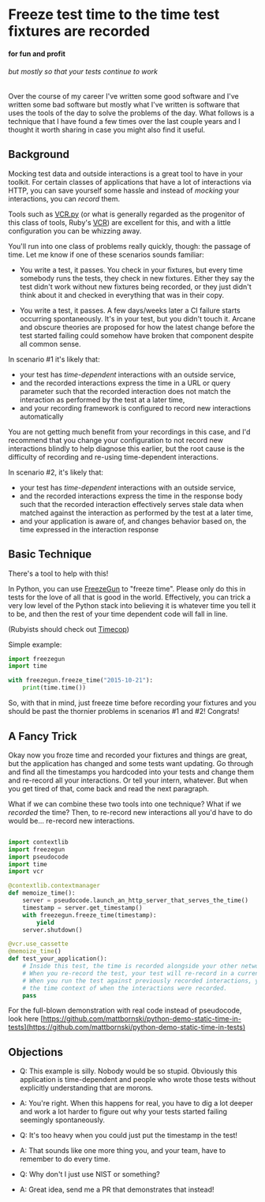 # Freeze test time to the time test fixtures are recorded

#### for fun and profit

###### but mostly so that your tests continue to work


Over the course of my career I've written some good software and I've written some bad software but mostly what I've written is software that uses the tools of the day to solve the problems of the day.  What follows is a technique that I have found a few times over the last couple years and I thought it worth sharing in case you might also find it useful. 


## Background

Mocking test data and outside interactions is a great tool to have in your toolkit.  For certain classes of applications that have a lot of interactions via HTTP, you can save yourself some hassle and instead of *mocking* your interactions, you can *record* them.

Tools such as [VCR.py](https://github.com/kevin1024/vcrpy) (or what is generally regarded as the progenitor of this class of tools, Ruby's [VCR](https://github.com/vcr/vcr)) are excellent for this, and with a little configuration you can be whizzing away.

You'll run into one class of problems really quickly, though: the passage of time.  Let me know if one of these scenarios sounds familiar:

 - You write a test, it passes.  You check in your fixtures, but every time somebody runs the tests, they check in new fixtures.  Either they say the test didn't work without new fixtures being recorded, or they just didn't think about it and checked in everything that was in their copy.

 - You write a test, it passes.  A few days/weeks later a CI failure starts occurring spontaneously.  It's in your test, but you didn't touch it.  Arcane and obscure theories are proposed for how the latest change before the test started failing could somehow have broken that component despite all common sense.

In scenario #1 it's likely that:
- your test has *time-dependent* interactions with an outside service,
- and the recorded interactions express the time in a URL or query parameter such that the recorded interaction does not match the interaction as performed by the test at a later time,
- and your recording framework is configured to record new interactions automatically

You are not getting much benefit from your recordings in this case, and I'd recommend that you change your configuration to not record new interactions blindly to help diagnose this earlier, but the root cause is the difficulty of recording and re-using time-dependent interactions.

In scenario #2, it's likely that:
- your test has *time-dependent* interactions with an outside service,
- and the recorded interactions express the time in the response body such that the recorded interaction effectively serves stale data when matched against the interaction as performed by the test at a later time,
- and your application is aware of, and changes behavior based on, the time expressed in the interaction response



## Basic Technique

There's a tool to help with this!

In Python, you can use [FreezeGun](https://github.com/spulec/freezegun) to "freeze time".  Please only do this in tests for the love of all that is good in the world.  Effectively, you can trick a very low level of the Python stack into believing it is whatever time you tell it to be, and then the rest of your time dependent code will fall in line.

(Rubyists should check out [Timecop](https://github.com/travisjeffery/timecop))

Simple example:
```python
import freezegun
import time

with freezegun.freeze_time("2015-10-21"):
    print(time.time())
```

So, with that in mind, just freeze time before recording your fixtures and you should be past the thornier problems in scenarios #1 and #2!  Congrats!

## A Fancy Trick

Okay now you froze time and recorded your fixtures and things are great, but the application has changed and some tests want updating.  Go through and find all the timestamps you hardcoded into your tests and change them and re-record all your interactions.  Or tell your intern, whatever.  But when you get tired of that, come back and read the next paragraph.

What if we can combine these two tools into one technique?  What if we *recorded* the time?  Then, to re-record new interactions all you'd have to do would be... re-record new interactions.

```python

import contextlib
import freezegun
import pseudocode
import time
import vcr

@contextlib.contextmanager
def memoize_time():
    server = pseudocode.launch_an_http_server_that_serves_the_time()
    timestamp = server.get_timestamp()
    with freezegun.freeze_time(timestamp):
        yield
    server.shutdown()

@vcr.use_cassette
@memoize_time()
def test_your_application():
    # Inside this test, the time is recorded alongside your other network interactions
    # When you re-record the test, your test will re-record in a current time context
    # When you run the test against previously recorded interactions, you will run in
    # the time context of when the interactions were recorded.
    pass
```

For the full-blown demonstration with real code instead of pseudocode, look here [https://github.com/mattbornski/python-demo-static-time-in-tests](https://github.com/mattbornski/python-demo-static-time-in-tests)

## Objections

 - Q: This example is silly.  Nobody would be so stupid.  Obviously this application is time-dependent and people who wrote those tests without explicitly understanding that are morons.
 - A: You're right.  When this happens for real, you have to dig a lot deeper and work a lot harder to figure out why your tests started failing seemingly spontaneously.


 - Q: It's too heavy when you could just put the timestamp in the test!
 - A: That sounds like one more thing you, and your team, have to remember to do every time.


 - Q: Why don't I just use NIST or something?
 - A: Great idea, send me a PR that demonstrates that instead!
